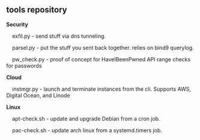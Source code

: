 ## tools repository 

<b>Security</b><p>
&nbsp;&nbsp;&nbsp;&nbsp;exfil.py - send stuff via dns tunneling. 

&nbsp;&nbsp;&nbsp;&nbsp;parsel.py - put the stuff you sent back together. relies on bind9 querylog.

&nbsp;&nbsp;&nbsp;&nbsp;pw_check.py - proof of concept for HaveIBeenPwned API range checks for passwords

<b>Cloud</b><p>
&nbsp;&nbsp;&nbsp;&nbsp;instmgr.py - launch and terminate instances from the cli. 
Supports AWS, Digital Ocean, and Linode

<b>Linux</b><p>
&nbsp;&nbsp;&nbsp;&nbsp;apt-check.sh - update and upgrade Debian from a cron job. 

&nbsp;&nbsp;&nbsp;&nbsp;pac-check.sh - update arch linux from a systemd.timers job.
